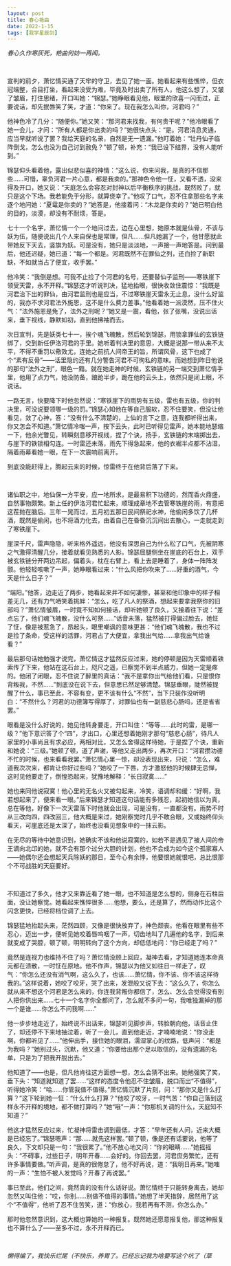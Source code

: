 ```yaml
---
layout: post
title: 春心艳曲
date: 2022-1-15
tags: [我学星辰剑]
---
```


*春心久作寒灰死，艳曲何妨一再闻。*

<br>

宣判的前夕，萧忆情买通了天牢的守卫，去见了她一面。她看起来有些憔悴，但衣冠端整，合目打坐，看起来没受为难，毕竟及时出卖了所有人，他这么想了，又皱了皱眉，打住思绪，开口叫她：“锦瑟。”她睁眼看见他，眼里的欣喜一闪而过，正要说话，却先抿唇笑了笑，才道：“你来了。现在我怎么叫你，河君吗？”

他神色冷了几分：“随便你。”她又笑：“那河君来找我，有何贵干呢？”他冷眼看了她一会儿，才问：“所有人都是你出卖的吗？”她很快点头：“是。河君消息灵通，应当早就听说了罢？我给天庭的名录，自然是无一遗漏。”他盯着她：“牡丹仙子临阵倒戈，怎么也没为自己讨到赦免？”顿了顿，补充：“我已设下结界，没有人能听到。”

锦瑟仰头看着他，露出似悲似喜的神情：“这么说，你来问我，是真的不信那些……可惜，辜负河君一片心意，都是我卖的。”那神色令他一怔，又看不透，没来得及开口，她又说：“天庭怎么会容忍对封神以后平衡秩序的挑战，既然败了，就只是这个下场。我若能免于分形，就算侥幸了。”他叹了口气，忍不住拿那些名字来逐个地问她：“夏鼋是你卖的？”她答是，他接着问：“木龙是你卖的？”她已明白他的目的，淡漠，却没有不耐烦，答是。

七十一个名字，萧忆情一个一个地问过去，边在心里想，她原本就是仙骨，不该与妖为伍，随便说出几个人来自保也是常理，但凡……但凡她漏了一个，他甘愿就此带她反下天去，竖旗为妖。可是没有，她只是淡淡地，一声接一声地答是。问到最后，他还迟疑，她已道：“每一个都是。河君既然不在罪仙之列，还白捡了新职缺，不如就当占了便宜，收手罢。”

他冷笑：“我倒是想。可我不止捡了个河君的名号，还要替仙子监刑——寒铁崖下领受天雷，永不开释。”锦瑟这才听说判决，猛地抬眼，很快收敛住震惊：“我既是河君治下出的罪仙，由河君监刑也是应当，不过寒铁崖天雷永无止息，没什么好监的，我亦不求河君法外施恩，这不是什么费力差事。”他看着她一派漠然，压不住火气：“法外施恩是免了，法外之刑呢？”她又是一震，看他，张了张嘴，没说出话来，垂下视线，静默如初，直到他拂袖而去。

次日宣判，先是妖类七十一，挨个魂飞魄散，然后轮到锦瑟，用锁拿罪仙的玄铁链绑了，交到新任伊洛河君的手里。她听着判决里的意思，大概是说那一带从来不太平，不得不重罚以儆效尤，连她之前抗人间帝王的旨，所谓风骨，这下也成了个“素有反骨”——话里隐约还有几分警告河君不可徇私的意味。而她想到昨日他说的那句“法外之刑”，眼色一黯。就在她走神的时候，玄铁链的另一端交到萧忆情手里，他用了点力气，她没防备，踉跄半步，跪在他的云头上，依然只是闭上眼，不说话。

一路无言，快要降下时他忽然说：“寒铁崖下的雨势有五级，雷也有五级，你的判决里，可没说要领哪一级的罚。”锦瑟心知他在等自己服软，忍不住要笑，但没让他看见，敛了心神，答：“没有什么不清楚的，上仙的言下之意，连我都听得出来，你又怎会不知道。”萧忆情冷嗤一声，按下云头，此时已听得见雷声，她本能地瑟缩一下，他余光瞥见，转瞬刻意移开视线，捏了个诀，扬手，玄铁链的末端掷出去，与崖下的铁锁相勾连。一时雷还未落，雨先下得急起来，他的衣裾半点都不沾湿，隔着雨幕看她一眼，在下一次震响前离开。

到底没能赶得上，腾起云来的时候，惊雷终于在他背后落了下来。

<br>

诸仙职之中，地仙保一方平安，应一地所求，是最易积下功德的，然而香火鼎盛，自然事物颇繁。新上任的伊洛河君忙起来，顺理成章地不去管寒铁崖的雨，有意把这茬抛在脑后。三年一晃而过，五月初五那日民间祭祀水神，他偷闲多饮了几杯酒，既然是偷闲，也不将酒力化去，由着自己在昏昏沉沉间出去散心，一走就走到了寒铁崖下。

崖深千尺，雷声隐隐，听来格外遥远，他没有深思自己为什么松了口气，先被阴寒之气激得清醒几分，接着就看见熟悉的人影。锦瑟屈腿侧坐在崖底的石台上，双手被玄铁链分开两边吊起，偏着头，枕在右臂上，看上去是睡着了，身体一阵阵发颤。他轻轻咳嗽了一声，她睁眼看过来：“什么风把你吹来了……好重的酒气，今天是什么日子？”

“端阳。”他答，边走近了两步，她看起来并不如何凄惨，甚至和他印象中的样子相差无几，还有力气哂笑着挑衅：“怎么，吃了凡人的祭酒，想起来要拿我祭你的旧部吗？”萧忆情皱眉，一时竟不知如何接话，却听她顿了良久，又接着往下说：“差点忘了，他们魂飞魄散，没什么可祭……”话音未落，猛然被打得偏过脸去，她怔了怔，像是被惹急了，昂起头，眼里嘲讽的意味更甚：“他们魂飞魄散，我也不过是捡了条命，受这样的活罪，河君占了大便宜，拿我出气给……拿我出气给谁看？”

最后那句话她勉强才说完，萧忆情这才猛然反应过来，她的停顿是因为天雷顺着铁索传了下来，他站在这石台上，咫尺之遥，已察觉不到半点威力，但她一定是疼的。他闭了闭眼，忍不住说了醉里的真话：“我不是拿你出气给他们看，只是恨你背叛我，不然……”到底没在说下去，但意思已然足够清楚。锦瑟垂眼，陡然被提醒了什么，事已至此，不容有变，更不该有什么“不然”，当下只装作没听明白：“不然什么？河君的功德簿写得厚了，对罪仙也有一副慈悲心肠吗，还是省省罢。”

眼看是没什么好说的，她见他转身要走，开口叫住：“等等……此时的雷，是哪一级？”他下意识答了个“四”，才出口，心里还想着她刚才那句“慈悲心肠”，待凡人家里的小事尚且有求必应，两相对比，又怎么舍得这样待她，于是捏了个诀，重新和她说：“三级。”她顿了顿，道了声谢，等他又走出两步，再次开口：“河君攒功德不忙的时候，也来看看我罢。”萧忆情心里一惊，却没表现出来，只说：“怎么，难道我次次来，都肯让你好过些吗？”她咬了一下唇，方才激怒他的时候肆无忌惮，这时见他要走了，倒惶恐起来，犹豫地解释：“长日寂寞……”

她也来同他说寂寞！他心里的无名火又被勾起来，冷笑，语调却和缓：“好啊，我若想起来了，便来看一眼。”后来锦瑟才知道这句话能有多残忍，起初她信以为真，总在等他，好像下一次天雷落下时他就会出现，可是没有，一直都没有。雨势不时从三改向四，四改回三，他大概是来过，她刚察觉时几乎不敢合眼，又或始终仰头看天，可崖底还是太深了，始终也没看见想象中的一抹云影。

在无尽的等待中她意识到，她确实不该和他说寂寞的，如若不是遇见了被人间的帝王谪向北邙的她，就不会有那个过分大胆的计划，他也不会成为如今这个孤家寡人——她偶尔还会想起天兵除妖的那日，至今心有余悸，他要恨她就恨吧，总比恨那个不可战胜的天庭要好。

<br>

不知道过了多久，他才又来靠近看了她一眼，也不知道是怎么想的，侧身在石柱后面，没让她察觉。她看起来憔悴很多……他想，要么，还是算了，然而动作比这个闪念更快，已经将档位调了上去。

锦瑟猛地抬起头来，茫然四顾，又像是很快放弃了，神色颓丧。他看在眼里有些不忍心，迈出一步，便听见她咬着唇呜咽了一声，切齿地叫了几遍他的名字，到后来就变成了哭腔，顿了顿，明明转向了这个方向，却低低地问：“你已经走了吗？”

竟然是连视力也维持不住了吗？萧忆情没顾上回应，凝神去看，才知道她连本命真元都在溃散，一时怔在原地。他不作声，锦瑟以为他又如往日一样走了，叹气：“你怎么还没有消气啊，这么久了，也该……萧忆情，你不该、你不该这样待我的。”这样说着，她咬了咬牙，哭了出来，发泄般又说下去：“这么久了，你怎么就从来不想这个河君是怎么来的，你连我背叛你都信了，怎么、怎么会觉得没有别人把你供出来……七十一个名字你全都问了，怎么就不多问一句，我唯独漏掉的那一个是谁……你怎么不问我啊……”

他一步步地走近了，始终说不出话来，锦瑟听见脚步声，转脸朝向他，话音止住了，却还停不下来地抽泣着，听了一会儿，直到他走近，才喃喃地说：“你没走啊，你都听见了……”他伸出手，接住她的眼泪，濡湿掌心的纹路，低声问：“都是为我吗？”她别过头，沉默，他又道：“你要给出那个足以取信的，没有遗漏的名单，只是为了把我开脱出去。”

他知道了——也是，但凡他肯往这方面想一想，怎么会猜不出来。她勉强笑了笑，垂下头：“知道就知道了罢……”这样的态度令他忍不住皱眉，脱口而出“不值得”，听得她冷笑：“哈……你管我值不值得。”萧忆情沉默了片刻，问：“那你又是什么打算？”这下轮到她一怔：“什么什么打算？”他咬了咬牙，一时气苦：“你自己落到这样永不开释的境地，都不做打算吗？”她“哦”一声：“你那机关调的什么，天庭知不知道？”

他这才猛然反应过来，忙凝神将雷击调到最低，才答：“早年还有人问，近来大概是已经忘了。”锦瑟嗯声：“那……就先这样罢。”顿了顿，像是还有话要说，他等了良久，下文却只是一句：“我很累了。”他不放心地又问：“你的眼睛……”她摇摇头：“不碍事，过些日子，明年开春……会好的。你回去罢，河君庶务繁忙，还有许多事情要做。”听声调，是真的很倦怠了，他不好再说，道：“我明日再来。”她嗤的一声：“生怕不被人发觉吗？开春了再说罢。”

事已至此，他们之间，竟然真的没有什么话好说。萧忆情终于只能转身离去，她却忽然又叫住他：“哎，你别……别做不值得的事情。”她想了半天措辞，居然用了这个“不值得”，他听了忍不住苦笑，道：“你放心，我若再有不测，你怎么办。”

那时他忽然意识到，这大概也算她的一种报复。既然她还愿意报复他，那这种报复也不算什么了——至多不过，永不开释而已。

<br>

*懒得编了，我快乐烂尾（不快乐，养胃了。已经忘记我为啥要写这个坑了（草*

<br>
<br>
